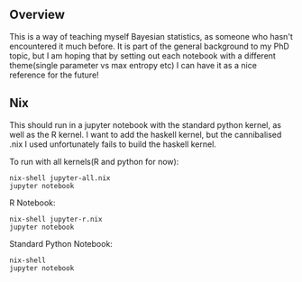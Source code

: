 ## Overview

This is a way of teaching myself Bayesian statistics, as someone who hasn't encountered it much before. It is part of the general background to my PhD topic, but I am hoping that by setting out each notebook with a different theme(single parameter vs max entropy etc) I can have it as a nice reference for the future!

## Nix

This should run in a jupyter notebook with the standard python kernel, as well as the R kernel. I want to add the haskell kernel, but the cannibalised .nix I used unfortunately fails to build the haskell kernel.

To run with all kernels(R and python for now):

```
nix-shell jupyter-all.nix
jupyter notebook
```

R Notebook:

```
nix-shell jupyter-r.nix
jupyter notebook
```

Standard Python Notebook:

```
nix-shell
jupyter notebook
```




